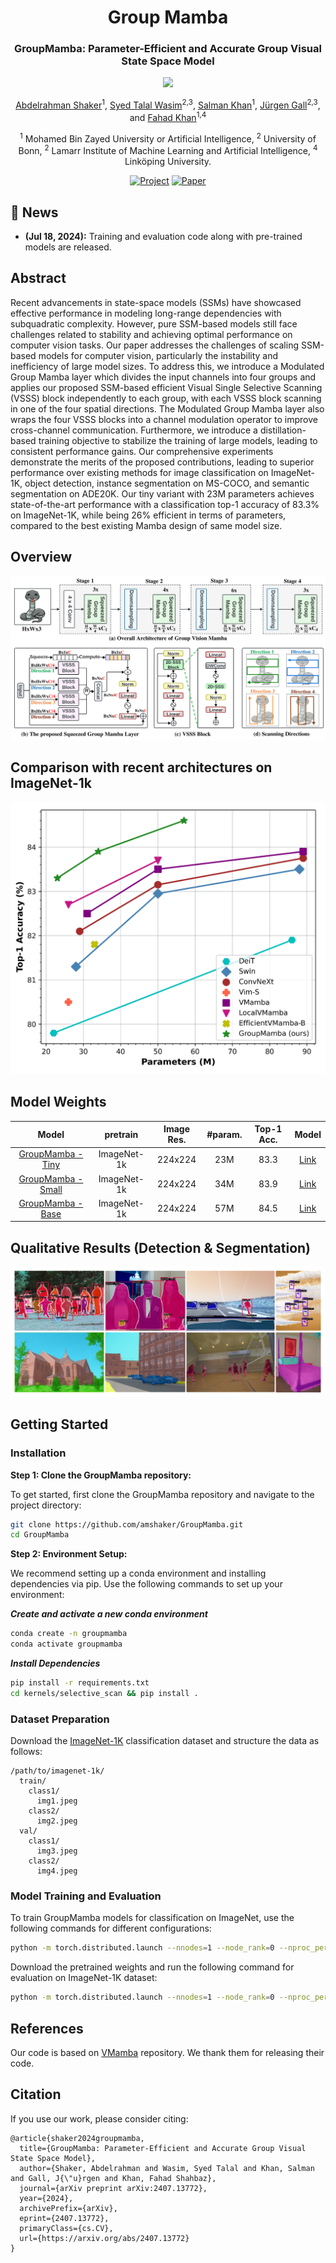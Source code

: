 
<div align="center">
<h1>Group Mamba </h1>
<h3>GroupMamba: Parameter-Efficient and Accurate Group Visual State Space Model</h3>

![](https://i.imgur.com/waxVImv.png)

[Abdelrahman Shaker](https://amshaker.github.io/)<sup>1</sup>, [Syed Talal Wasim](https://talalwasim.github.io/)<sup>2,3</sup>, [Salman Khan](https://salman-h-khan.github.io/)<sup>1</sup>, [Jürgen Gall](https://pages.iai.uni-bonn.de/gall_juergen/)<sup>2,3</sup>, and [Fahad Khan](https://sites.google.com/view/fahadkhans/home)<sup>1,4</sup>

<sup>1</sup>  Mohamed Bin Zayed University or Artificial Intelligence, <sup>2</sup>  University of Bonn,  <sup>2</sup>  Lamarr Institute of Machine Learning and Artificial Intelligence, <sup>4</sup> Linköping University.

[![Project](https://img.shields.io/badge/Project-Website-87CEEB)](https://amshaker.github.io/GroupMamba/)
[![Paper](https://img.shields.io/badge/arXiv-Paper-<COLOR>.svg)](https://arxiv.org/pdf/2407.13772)


</div>

## :rocket: News
* **(Jul 18, 2024):** Training and evaluation code along with pre-trained models are released.



## Abstract

Recent advancements in state-space models (SSMs) have showcased effective performance in modeling long-range dependencies with subquadratic complexity. However, pure SSM-based models still face challenges related to stability and achieving optimal performance on computer vision tasks. Our paper addresses the challenges of scaling SSM-based models for computer vision, particularly the instability and inefficiency of large model sizes. To address this, we introduce a Modulated Group Mamba layer which divides the input channels into four groups and applies our proposed SSM-based efficient Visual Single Selective Scanning (VSSS) block independently to each group, with each VSSS block scanning in one of the four spatial directions. The Modulated Group Mamba layer also wraps the four VSSS blocks into a channel modulation operator to improve cross-channel communication.
Furthermore, we introduce a distillation-based training objective to stabilize the training of large models, leading to consistent performance gains. Our comprehensive experiments demonstrate the merits of the proposed contributions, leading to superior performance over existing methods for image classification on ImageNet-1K, object detection, instance segmentation on MS-COCO, and semantic segmentation on ADE20K. 
Our tiny variant with 23M parameters achieves state-of-the-art performance with a classification top-1 accuracy of 83.3% on ImageNet-1K, while being 26% efficient in terms of parameters, compared to the best existing Mamba design of same model size.

## Overview

<div align="center">
<img src="assets/group_mamba.png" />
</div>

## Comparison with recent architectures on ImageNet-1k
 

<div align="center">
<img src="assets/Introduction.png" />
</div>

## Model Weights

|                                     Model                                      |  pretrain  | Image Res. | #param. | Top-1 Acc. |                             Model                             |
|:------------------------------------------------------------------------------:|:----------:|:----------:|:-------:|:----------:|:---------------------------------------------------------:|
| [GroupMamba - Tiny](https://huggingface.co/Abdelrahman-shaker/GroupMamba-Tiny) | ImageNet-1k |  224x224   |   23M   |    83.3    | [Link](https://drive.google.com/file/d/1TrYYs0uGZbja_2ONQLyfiNdp8C5ZYP1o/view?usp=sharing)  |
|  [GroupMamba - Small](https://huggingface.co/Abdelrahman-shaker/GroupMamba-Small)  |    ImageNet-1k     |  224x224   |   34M   |    83.9    | [Link](https://drive.google.com/file/d/1vTN9ynDcsDuOVrcT9GcQ5nBSk-hXySlh/view?usp=sharing) |
|     [GroupMamba - Base](https://huggingface.co/Abdelrahman-shaker/GroupMamba-Base)     |    ImageNet-1k     |  224x224   |   57M   |    84.5    | [Link](https://drive.google.com/file/d/1A_srBeDYpsinU5W3PAEADu1saoz413EU/view?usp=sharing) |

## Qualitative Results (Detection & Segmentation)
![results](assets/Qualitative_results.png)

## Getting Started

### Installation

**Step 1: Clone the GroupMamba repository:**

To get started, first clone the GroupMamba repository and navigate to the project directory:

```bash
git clone https://github.com/amshaker/GroupMamba.git
cd GroupMamba
```

**Step 2: Environment Setup:**

We recommend setting up a conda environment and installing dependencies via pip. Use the following commands to set up your environment:

***Create and activate a new conda environment***

```bash
conda create -n groupmamba
conda activate groupmamba
```


***Install Dependencies***

```bash
pip install -r requirements.txt
cd kernels/selective_scan && pip install .
```
<!-- cd kernels/cross_scan && pip install . -->



### Dataset Preparation
Download the [ImageNet-1K](http://image-net.org/) classification dataset and structure the data as follows:
```
/path/to/imagenet-1k/
  train/
    class1/
      img1.jpeg
    class2/
      img2.jpeg
  val/
    class1/
      img3.jpeg
    class2/
      img4.jpeg
```
### Model Training and Evaluation

To train GroupMamba models for classification on ImageNet, use the following commands for different configurations:

```bash
python -m torch.distributed.launch --nnodes=1 --node_rank=0 --nproc_per_node=8 --master_addr="127.0.0.1" --master_port=29501 train.py --groupmamba-model groupmamba_tiny --batch-size 128 --data-path </path/of/dataset> --output /tmp
```

Download the pretrained weights and run the following command for evaluation on ImageNet-1K dataset:

```bash
python -m torch.distributed.launch --nnodes=1 --node_rank=0 --nproc_per_node=1 --master_addr="127.0.0.1" --master_port=29501 eval.py --groupmamba-model groupmamba_tiny --batch-size 128 --data-path </path/of/dataset> --evaluate </path/of/checkpoint>
```



## References
Our code is based on [VMamba](https://github.com/MzeroMiko/VMamba) repository. 
We thank them for releasing their code.


## Citation
If you use our work, please consider citing:
```
@article{shaker2024groupmamba,
  title={GroupMamba: Parameter-Efficient and Accurate Group Visual State Space Model},
  author={Shaker, Abdelrahman and Wasim, Syed Talal and Khan, Salman and Gall, J{\"u}rgen and Khan, Fahad Shahbaz},
  journal={arXiv preprint arXiv:2407.13772},
  year={2024},
  archivePrefix={arXiv},
  eprint={2407.13772},
  primaryClass={cs.CV},
  url={https://arxiv.org/abs/2407.13772}
}
```
